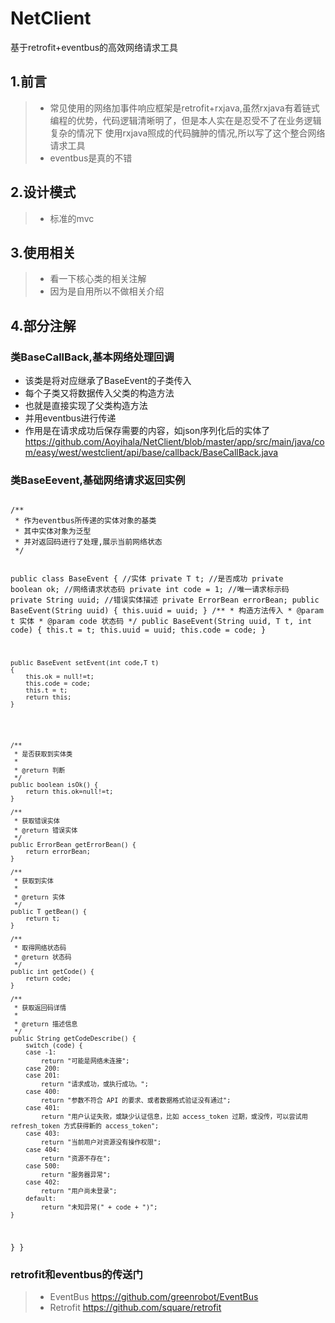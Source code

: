 # NetClient
基于retrofit+eventbus的高效网络请求工具
## 1.前言
> - 常见使用的网络加事件响应框架是retrofit+rxjava,虽然rxjava有着链式编程的优势，代码逻辑清晰明了，但是本人实在是忍受不了在业务逻辑复杂的情况下
使用rxjava照成的代码臃肿的情况,所以写了这个整合网络请求工具
> - eventbus是真的不错
## 2.设计模式
> - 标准的mvc
## 3.使用相关
> - 看一下核心类的相关注解
> - 因为是自用所以不做相关介绍
## 4.部分注解
### 类BaseCallBack,基本网络处理回调
 - 该类是将对应继承了BaseEvent的子类传入
 - 每个子类又将数据传入父类的构造方法
 - 也就是直接实现了父类构造方法
 - 并用eventbus进行传递
 - 作用是在请求成功后保存需要的内容，如json序列化后的实体了  
 <a  text='BaseCallBack' >https://github.com/Aoyihala/NetClient/blob/master/app/src/main/java/com/easy/west/westclient/api/base/callback/BaseCallBack.java</a>
### 类BaseEevent,基础网络请求返回实例
<p><code>
/**
 * 作为eventbus所传递的实体对象的基类
 * 其中实体对象为泛型
 * 并对返回码进行了处理,展示当前网络状态
 */

public class BaseEvent<T> {
    //实体
    private T t;
    //是否成功
    private boolean ok;
    //网络请求状态码
    private int code = 1;
    //唯一请求标示码
    private String uuid;
    //错误实体描述
    private ErrorBean errorBean;
    public BaseEvent(String uuid)
    {
        this.uuid = uuid;
    }
    /**
     * 构造方法传入
     * @param t 实体
     * @param code 状态码
     */
    public BaseEvent(String uuid, T t, int code) {
        this.t = t;
        this.uuid = uuid;
        this.code = code;
    }

    public BaseEvent setEvent(int code,T t)
    {
        this.ok = null!=t;
        this.code = code;
        this.t = t;
        return this;
    }





    /**
     * 是否获取到实体类
     *
     * @return 判断
     */
    public boolean isOk() {
        return this.ok=null!=t;
    }

    /**
     * 获取错误实体
     * @return 错误实体
     */
    public ErrorBean getErrorBean() {
        return errorBean;
    }

    /**
     * 获取到实体
     *
     * @return 实体
     */
    public T getBean() {
        return t;
    }

    /**
     * 取得网络状态码
     * @return 状态码
     */
    public int getCode() {
        return code;
    }

    /**
     * 获取返回码详情
     *
     * @return 描述信息
     */
    public String getCodeDescribe() {
        switch (code) {
        case -1:
            return "可能是网络未连接";
        case 200:
        case 201:
            return "请求成功，或执行成功。";
        case 400:
            return "参数不符合 API 的要求、或者数据格式验证没有通过";
        case 401:
            return "用户认证失败，或缺少认证信息，比如 access_token 过期，或没传，可以尝试用 refresh_token 方式获得新的 access_token";
        case 403:
            return "当前用户对资源没有操作权限";
        case 404:
            return "资源不存在";
        case 500:
            return "服务器异常";
        case 402:
            return "用户尚未登录";
        default:
            return "未知异常(" + code + ")";
    }
}
}
</code></p>
### retrofit和eventbus的传送门
> - EventBus <https://github.com/greenrobot/EventBus>
> - Retrofit <https://github.com/square/retrofit>
